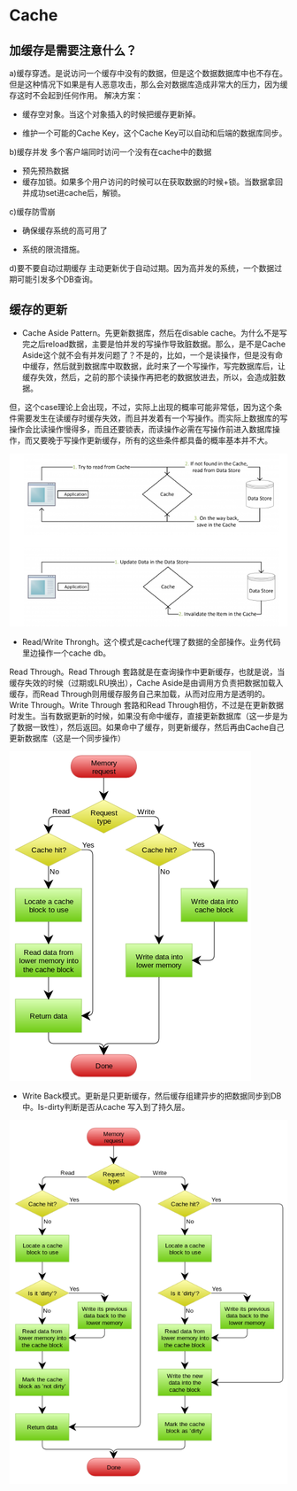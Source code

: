 # Cache

## 加缓存是需要注意什么？

a)缓存穿透。是说访问一个缓存中没有的数据，但是这个数据数据库中也不存在。但是这种情况下如果是有人恶意攻击，那么会对数据库造成非常大的压力，因为缓存这时不会起到任何作用。
解决方案：

- 缓存空对象。当这个对象插入的时候把缓存更新掉。

- 维护一个可能的Cache Key，这个Cache Key可以自动和后端的数据库同步。

b)缓存并发
多个客户端同时访问一个没有在cache中的数据

- 预先预热数据
- 缓存加锁。如果多个用户访问的时候可以在获取数据的时候+锁。当数据拿回并成功set进cache后，解锁。

c)缓存防雪崩

- 确保缓存系统的高可用了

- 系统的限流措施。

d)要不要自动过期缓存
主动更新优于自动过期。因为高并发的系统，一个数据过期可能引发多个DB查询。

## 缓存的更新

- Cache Aside Pattern。先更新数据库，然后在disable cache。为什么不是写完之后reload数据，主要是怕并发的写操作导致脏数据。那么，是不是Cache Aside这个就不会有并发问题了？不是的，比如，一个是读操作，但是没有命中缓存，然后就到数据库中取数据，此时来了一个写操作，写完数据库后，让缓存失效，然后，之前的那个读操作再把老的数据放进去，所以，会造成脏数据。

但，这个case理论上会出现，不过，实际上出现的概率可能非常低，因为这个条件需要发生在读缓存时缓存失效，而且并发着有一个写操作。而实际上数据库的写操作会比读操作慢得多，而且还要锁表，而读操作必需在写操作前进入数据库操作，而又要晚于写操作更新缓存，所有的这些条件都具备的概率基本并不大。

![cache aside pattern](../images/cache-aside-pattern.png)

- Read/Write Throngh。这个模式是cache代理了数据的全部操作。业务代码里边操作一个cache db。

Read Through。Read Through 套路就是在查询操作中更新缓存，也就是说，当缓存失效的时候（过期或LRU换出），Cache Aside是由调用方负责把数据加载入缓存，而Read Through则用缓存服务自己来加载，从而对应用方是透明的。
Write Through。Write Through 套路和Read Through相仿，不过是在更新数据时发生。当有数据更新的时候，如果没有命中缓存，直接更新数据库（这一步是为了数据一致性），然后返回。如果命中了缓存，则更新缓存，然后再由Cache自己更新数据库（这是一个同步操作）

![read-write-thrugh](../images/read-write-through.png)

- Write Back模式。更新是只更新缓存，然后缓存组建异步的把数据同步到DB中。Is-dirty判断是否从cache 写入到了持久层。

![write-back](../images/write-back.png)
